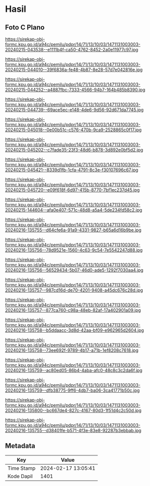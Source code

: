 # Hasil

## Foto C Plano

https://sirekap-obj-formc.kpu.go.id/a94c/pemilu/pdpr/14/71/13/10/03/1471131003003-20240215-043538--e1111b4f-ca50-4762-8452-2a0e11977c97.jpg

https://sirekap-obj-formc.kpu.go.id/a94c/pemilu/pdpr/14/71/13/10/03/1471131003003-20240215-044010--39f6836a-fe48-4b87-8e28-57d7e042816e.jpg

https://sirekap-obj-formc.kpu.go.id/a94c/pemilu/pdpr/14/71/13/10/03/1471131003003-20240215-044252--a4887fbc-7333-4566-94b7-164b485b8390.jpg

https://sirekap-obj-formc.kpu.go.id/a94c/pemilu/pdpr/14/71/13/10/03/1471131003003-20240215-044739--69ace5ec-e148-4de6-9d56-92d671da7745.jpg

https://sirekap-obj-formc.kpu.go.id/a94c/pemilu/pdpr/14/71/13/10/03/1471131003003-20240215-045018--0e00b51c-c576-470b-9ca9-2528865c0f17.jpg

https://sirekap-obj-formc.kpu.go.id/a94c/pemilu/pdpr/14/71/13/10/03/1471131003003-20240215-045202--c7fade35-23f3-48d6-b878-3d892e0bf5d2.jpg

https://sirekap-obj-formc.kpu.go.id/a94c/pemilu/pdpr/14/71/13/10/03/1471131003003-20240215-045421--8339d1fb-1cfa-4791-8c3e-f30107696c67.jpg

https://sirekap-obj-formc.kpu.go.id/a94c/pemilu/pdpr/14/71/13/10/03/1471131003003-20240215-045720--e09f618f-6d97-415b-8770-7bf1ec237d45.jpg

https://sirekap-obj-formc.kpu.go.id/a94c/pemilu/pdpr/14/71/13/10/03/1471131003003-20240215-144604--afa0e407-571c-48d8-a5a4-5de234fd58c2.jpg

https://sirekap-obj-formc.kpu.go.id/a94c/pemilu/pdpr/14/71/13/10/03/1471131003003-20240216-135755--d64cfe6a-91a9-4331-9827-b65a6d16b9be.jpg

https://sirekap-obj-formc.kpu.go.id/a94c/pemilu/pdpr/14/71/13/10/03/1471131003003-20240216-135756--78d9521e-1560-4c63-9c54-7e5542247d88.jpg

https://sirekap-obj-formc.kpu.go.id/a94c/pemilu/pdpr/14/71/13/10/03/1471131003003-20240216-135756--56529434-5b07-46d0-ade5-1292f7030aa4.jpg

https://sirekap-obj-formc.kpu.go.id/a94c/pemilu/pdpr/14/71/13/10/03/1471131003003-20240216-135757--987cd16d-de70-4201-9408-a45dc676c28d.jpg

https://sirekap-obj-formc.kpu.go.id/a94c/pemilu/pdpr/14/71/13/10/03/1471131003003-20240216-135757--877ca760-c98a-48eb-82af-17a402901a09.jpg

https://sirekap-obj-formc.kpu.go.id/a94c/pemilu/pdpr/14/71/13/10/03/1471131003003-20240216-135758--b5ddaacc-3d8d-42aa-bf09-e962965d2604.jpg

https://sirekap-obj-formc.kpu.go.id/a94c/pemilu/pdpr/14/71/13/10/03/1471131003003-20240216-135758--73ee692f-9789-4b17-a71b-1ef8208c7618.jpg

https://sirekap-obj-formc.kpu.go.id/a94c/pemilu/pdpr/14/71/13/10/03/1471131003003-20240216-135759--ac80ed05-86b4-4aba-afc0-48c8c3c2da6f.jpg

https://sirekap-obj-formc.kpu.go.id/a94c/pemilu/pdpr/14/71/13/10/03/1471131003003-20240216-135759--dfb38775-9ff6-4db7-ba06-3ca41771b50c.jpg

https://sirekap-obj-formc.kpu.go.id/a94c/pemilu/pdpr/14/71/13/10/03/1471131003003-20240216-135800--bc667de4-827c-4167-80d3-1f51d4c2c50d.jpg

https://sirekap-obj-formc.kpu.go.id/a94c/pemilu/pdpr/14/71/13/10/03/1471131003003-20240216-135755--d38401fe-b571-4f3e-83e8-92287b3ebbab.jpg


## Metadata

| Key        | Value               |
| ---------- | ------------------- |
| Time Stamp | 2024-02-17 13:05:41 |
| Kode Dapil | 1401                |



